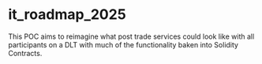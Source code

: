 # it_roadmap_2025

This POC aims to reimagine what post trade services could look like with all participants on a DLT with much of the functionality baken into Solidity Contracts.

